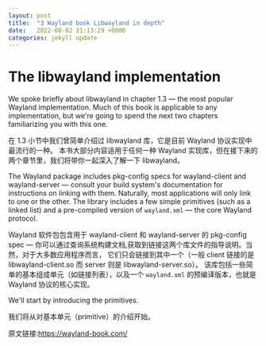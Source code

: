 ```yaml
---
layout: post
title:  "3 Wayland book Libwayland in depth"
date:   2022-08-02 21:13:29 +0800
categories: jekyll update
---
```

# The libwayland implementation

We spoke briefly about libwayland in chapter 1.3 &mdash; the most popular 
Wayland implementation. Much of this book is applicable to any implementation,
but we're going to spend the next two chapters familiarizing you with this one.

在 1.3 小节中我们曾简单介绍过 libwayland 库，它是目前 Wayland 协议实现中最流行的一种。
本书大部分内容适用于任何一种 Wayland 实现库，但在接下来的两个章节里，我们将带你一起深入了解一下 libwayland。

The Wayland package includes pkg-config specs for wayland-client and
wayland-server &mdash; consult your build system's documentation for 
instructions on linking with them. Naturally, most applications will only link
to one or the other. The library includes a few simple primitives (such as a
linked list) and a pre-compiled version of `wayland.xml` &mdash; the core
Wayland protocol.

Wayland 软件包包含用于 wayland-client 和 wayland-server 的 pkg-config spec &mdash; 
你可以通过查询系统构建文档,获取到链接这两个库文件的指导说明。当然，对于大多数应用程序而言，
它们只会链接到其中一个（一般 client 链接的是 libwayland-client.so 而 server 则是 libwayland-server.so）。
该库包括一些简单的基本组成单元（如链接列表），以及一个 `wayland.xml` 的预编译版本，也就是
Wayland 协议的核心实现。

We'll start by introducing the primitives.

我们将从对基本单元（primitive）的介绍开始。

原文链接:https://wayland-book.com/
